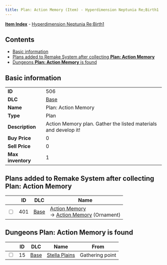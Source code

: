```yaml
---
title: Plan: Action Memory (Item) - Hyperdimension Neptunia Re;Birth1
---
```


[**Item Index**](/neptunia/rb1/item/index.html) - [Hyperdimension Neptunia Re;Birth1](/neptunia/rb1)

## Contents

- [Basic information](#basic-information)
- [Plans added to Remake System after collecting **Plan: Action Memory**](#plans-added-to-remake-system-after-collecting-plan-action-memory)
- [Dungeons **Plan: Action Memory** is found](#dungeons-plan-action-memory-is-found)

## Basic information

|   |   |
| -- | -- |
| **ID** | 506 |
| **DLC** | [Base](/neptunia/rb1/dlc/1-base.html) |
| **Name** | Plan: Action Memory |
| **Type** | Plan |
| **Description** | Action Memory plan. Gather the listed materials and develop it! |
| **Buy Price** | 0 |
| **Sell Price** | 0 |
| **Max inventory** | 1 |


## Plans added to Remake System after collecting **Plan: Action Memory**

|    | ID | DLC | Name |
| -- | -- | --- | ---- |
| <input type="checkbox" id="rb1-remake-1-401" class="trackbox" /> | 401 | [Base](/neptunia/rb1/dlc/1-base.html) | [Action Memory](/neptunia/rb1/remake/1-401-action-memory.html)<br /> → [Action Memory](/neptunia/rb1/item/1-2727-action-memory.html) (Ornament) |


## Dungeons **Plan: Action Memory** is found

|    | ID | DLC | Name | From |
| -- | -- | --- | ---- | ---- |
| <input type="checkbox" id="rb1-dungeon-1-15" class="trackbox" /> | 15 | [Base](/neptunia/rb1/dlc/1-base.html) | [Stella Plains](/neptunia/rb1/dungeon/1-15-stella-plains.html) | Gathering point |
